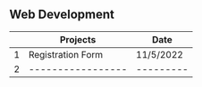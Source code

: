 
## Web Development

| |Projects|Date|
|-|--------|----|
|1|Registration Form|11/5/2022|
|2|-----------------|---------|
